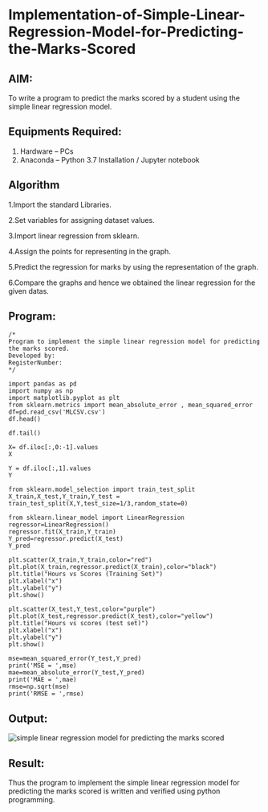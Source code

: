 # Implementation-of-Simple-Linear-Regression-Model-for-Predicting-the-Marks-Scored

## AIM:
To write a program to predict the marks scored by a student using the simple linear regression model.

## Equipments Required:
1. Hardware – PCs
2. Anaconda – Python 3.7 Installation / Jupyter notebook

## Algorithm
1.Import the standard Libraries.

2.Set variables for assigning dataset values.

3.Import linear regression from sklearn.

4.Assign the points for representing in the graph.

5.Predict the regression for marks by using the representation of the graph.

6.Compare the graphs and hence we obtained the linear regression for the given datas.

## Program:
```
/*
Program to implement the simple linear regression model for predicting the marks scored.
Developed by: 
RegisterNumber:  
*/
```
```
import pandas as pd
import numpy as np
import matplotlib.pyplot as plt
from sklearn.metrics import mean_absolute_error , mean_squared_error
df=pd.read_csv('MLCSV.csv')
df.head()

df.tail()

X= df.iloc[:,0:-1].values
X

Y = df.iloc[:,1].values
Y

from sklearn.model_selection import train_test_split
X_train,X_test,Y_train,Y_test = train_test_split(X,Y,test_size=1/3,random_state=0)

from sklearn.linear_model import LinearRegression
regressor=LinearRegression()
regressor.fit(X_train,Y_train)
Y_pred=regressor.predict(X_test)
Y_pred

plt.scatter(X_train,Y_train,color="red")
plt.plot(X_train,regressor.predict(X_train),color="black")
plt.title("Hours vs Scores (Training Set)")
plt.xlabel("x")
plt.ylabel("y")
plt.show()

plt.scatter(X_test,Y_test,color="purple")
plt.plot(X_test,regressor.predict(X_test),color="yellow")
plt.title("Hours vs scores (test set)")
plt.xlabel("x")
plt.ylabel("y")
plt.show()

mse=mean_squared_error(Y_test,Y_pred)
print('MSE = ',mse)
mae=mean_absolute_error(Y_test,Y_pred)
print('MAE = ',mae)
rmse=np.sqrt(mse)
print('RMSE = ',rmse)

```

## Output:
![simple linear regression model for predicting the marks scored](sam.png)


## Result:
Thus the program to implement the simple linear regression model for predicting the marks scored is written and verified using python programming.
